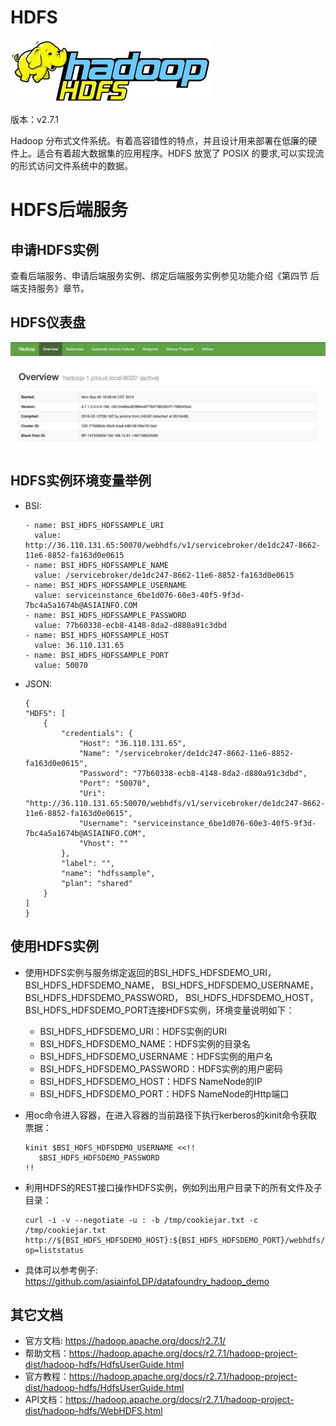 # HDFS

![](img/HDFS.jpeg) 

版本：v2.7.1

Hadoop 分布式文件系统。有着高容错性的特点，并且设计用来部署在低廉的硬件上。适合有着超大数据集的应用程序。HDFS 放宽了 POSIX 的要求,可以实现流的形式访问文件系统中的数据。

# HDFS后端服务

## 申请HDFS实例

查看后端服务、申请后端服务实例、绑定后端服务实例参见功能介绍《第四节 后端支持服务》章节。

## HDFS仪表盘

![](img/HDFS_Dashboard.png)

## HDFS实例环境变量举例

 - BSI:

    ```
    - name: BSI_HDFS_HDFSSAMPLE_URI
      value: http://36.110.131.65:50070/webhdfs/v1/servicebroker/de1dc247-8662-11e6-8852-fa163d0e0615
    - name: BSI_HDFS_HDFSSAMPLE_NAME
      value: /servicebroker/de1dc247-8662-11e6-8852-fa163d0e0615
    - name: BSI_HDFS_HDFSSAMPLE_USERNAME
      value: serviceinstance_6be1d076-60e3-40f5-9f3d-7bc4a5a1674b@ASIAINFO.COM
    - name: BSI_HDFS_HDFSSAMPLE_PASSWORD
      value: 77b60338-ecb8-4148-8da2-d880a91c3dbd
    - name: BSI_HDFS_HDFSSAMPLE_HOST
      value: 36.110.131.65
    - name: BSI_HDFS_HDFSSAMPLE_PORT
      value: 50070
    ```

 - JSON:

    ```
    {
    "HDFS": [
        {
            "credentials": {
                "Host": "36.110.131.65",
                "Name": "/servicebroker/de1dc247-8662-11e6-8852-fa163d0e0615",
                "Password": "77b60338-ecb8-4148-8da2-d880a91c3dbd",
                "Port": "50070",
                "Uri": "http://36.110.131.65:50070/webhdfs/v1/servicebroker/de1dc247-8662-11e6-8852-fa163d0e0615",
                "Username": "serviceinstance_6be1d076-60e3-40f5-9f3d-7bc4a5a1674b@ASIAINFO.COM",
                "Vhost": ""
            },
            "label": "",
            "name": "hdfssample",
            "plan": "shared"
        }
    ]
   }
   ```

## 使用HDFS实例

 - 使用HDFS实例与服务绑定返回的BSI_HDFS_HDFSDEMO_URI，BSI_HDFS_HDFSDEMO_NAME， BSI_HDFS_HDFSDEMO_USERNAME， BSI_HDFS_HDFSDEMO_PASSWORD， BSI_HDFS_HDFSDEMO_HOST， BSI_HDFS_HDFSDEMO_PORT连接HDFS实例，环境变量说明如下：
     - BSI_HDFS_HDFSDEMO_URI：HDFS实例的URI
     - BSI_HDFS_HDFSDEMO_NAME：HDFS实例的目录名
     - BSI_HDFS_HDFSDEMO_USERNAME：HDFS实例的用户名
     - BSI_HDFS_HDFSDEMO_PASSWORD：HDFS实例的用户密码
     - BSI_HDFS_HDFSDEMO_HOST：HDFS NameNode的IP
     - BSI_HDFS_HDFSDEMO_PORT：HDFS NameNode的Http端口
 - 用oc命令进入容器，在进入容器的当前路径下执行kerberos的kinit命令获取票据：

       kinit $BSI_HDFS_HDFSDEMO_USERNAME <<!!
          $BSI_HDFS_HDFSDEMO_PASSWORD
       !!

 - 利用HDFS的REST接口操作HDFS实例，例如列出用户目录下的所有文件及子目录：

       curl -i -v --negotiate -u : -b /tmp/cookiejar.txt -c /tmp/cookiejar.txt http://${BSI_HDFS_HDFSDEMO_HOST}:${BSI_HDFS_HDFSDEMO_PORT}/webhdfs/v1"+${BSI_HDFS_HDFSDEMO_NAME}+"?op=liststatus

 - 具体可以参考例子: https://github.com/asiainfoLDP/datafoundry_hadoop_demo

## 其它文档

 - 官方文档: https://hadoop.apache.org/docs/r2.7.1/
 - 帮助文档：https://hadoop.apache.org/docs/r2.7.1/hadoop-project-dist/hadoop-hdfs/HdfsUserGuide.html
 - 官方教程：https://hadoop.apache.org/docs/r2.7.1/hadoop-project-dist/hadoop-hdfs/HdfsUserGuide.html
 - API文档：https://hadoop.apache.org/docs/r2.7.1/hadoop-project-dist/hadoop-hdfs/WebHDFS.html


